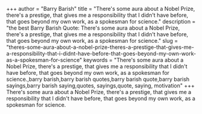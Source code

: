 +++
author = "Barry Barish"
title = "There's some aura about a Nobel Prize, there's a prestige, that gives me a responsibility that I didn't have before, that goes beyond my own work, as a spokesman for science."
description = "the best Barry Barish Quote: There's some aura about a Nobel Prize, there's a prestige, that gives me a responsibility that I didn't have before, that goes beyond my own work, as a spokesman for science."
slug = "theres-some-aura-about-a-nobel-prize-theres-a-prestige-that-gives-me-a-responsibility-that-i-didnt-have-before-that-goes-beyond-my-own-work-as-a-spokesman-for-science"
keywords = "There's some aura about a Nobel Prize, there's a prestige, that gives me a responsibility that I didn't have before, that goes beyond my own work, as a spokesman for science.,barry barish,barry barish quotes,barry barish quote,barry barish sayings,barry barish saying,quotes, sayings,quote, saying, motivation"
+++
There's some aura about a Nobel Prize, there's a prestige, that gives me a responsibility that I didn't have before, that goes beyond my own work, as a spokesman for science.
